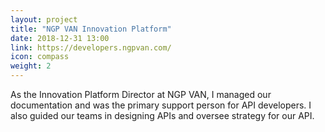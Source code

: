 ```yaml
---
layout: project
title: "NGP VAN Innovation Platform"
date: 2018-12-31 13:00
link: https://developers.ngpvan.com/
icon: compass
weight: 2
---
```


As the Innovation Platform Director at NGP VAN, I managed our documentation and was the primary support person for API developers. I also guided our teams in designing APIs and oversee strategy for our API.